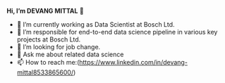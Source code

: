**Hi, I’m DEVANG MITTAL** 👋 
- 🔭 I’m currently working as Data Scientist at Bosch Ltd.
- 👀 I’m responsible for end-to-end data science pipeline in various key projects at Bosch Ltd.
- 🌱 I’m looking for job change.
- 💬 Ask me about related data science
- 📫 How to reach me:(https://www.linkedin.com/in/devang-mittal8533865600/)

<!---
mittaldevang08/mittaldevang08 is a ✨ special ✨ repository because its `README.md` (this file) appears on your GitHub profile.
You can click the Preview link to take a look at your changes.
--->
